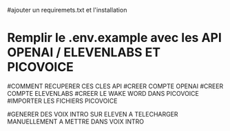 #ajouter un requiremets.txt  et l'installation

# Remplir le .env.example avec les API OPENAI / ELEVENLABS ET PICOVOICE

#COMMENT RECUPERER CES CLES API
    #CREER COMPTE OPENAI
    #CREER COMPTE ELEVENLABS
    #CREER LE WAKE WORD DANS PICOVOICE
    #IMPORTER LES FICHIERS PICOVOICE

#GENERER DES VOIX INTRO SUR ELEVEN A TELECHARGER MANUELLEMENT A METTRE DANS VOIX INTRO